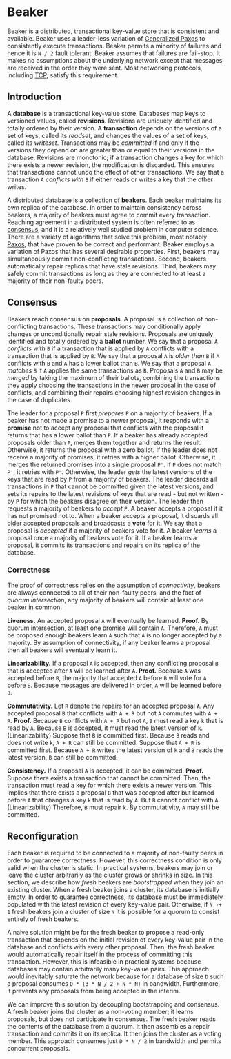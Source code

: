 # Beaker
Beaker is a distributed, transactional key-value store that is consistent and available. Beaker uses a 
leader-less variation of [Generalized Paxos][1] to consistently execute transactions. Beaker permits 
a minority of failures and hence it is ```N / 2``` fault tolerant. Beaker assumes that failures are 
fail-stop. It makes no assumptions about the underlying network except that messages are received in 
the order they were sent. Most networking protocols, including [TCP][4], satisfy this requirement.

## Introduction
A __database__ is a transactional key-value store. Databases map keys to versioned values, called
__revisions__. Revisions are uniquely identified and totally ordered by their version. A 
__transaction__ depends on the versions of a set of keys, called its *readset*, and changes the
values of a set of keys, called its *writeset*. Transactions may be *committed* if and only if the
versions they depend on are greater than or equal to their versions in the database. Revisions 
are monotonic; if a transaction changes a key for which there exists a newer revision, the 
modification is discarded. This ensures that transactions cannot undo the effect of other 
transactions. We say that a transaction ```A``` *conflicts with* ```B``` if either reads or writes a 
key that the other writes. 

A distributed database is a collection of __beakers__. Each beaker maintains its own replica of the 
database. In order to maintain consistency across beakers, a majority of beakers must agree to
commit every transaction. Reaching agreement in a distributed system is often referred to as 
[consensus][2], and it is a relatively well studied problem in computer science. There are a variety 
of algorithms that solve this problem, most notably [Paxos][3], that have proven to be correct 
and performant. Beaker employs a variation of Paxos that has several desirable properties.
First, beakers may simultaneously commit non-conflicting transactions. Second, beakers automatically
repair replicas that have stale revisions. Third, beakers may safely commit transactions as long as
they are connected to at least a majority of their non-faulty peers.

## Consensus
Beakers reach consensus on __proposals__. A proposal is a collection of non-conflicting 
transactions. These transactions may conditionally apply changes or unconditionally repair stale
revisions. Proposals are uniquely identified and totally ordered by a __ballot__ number. We say that
a proposal ```A``` *conflicts with* ```B``` if a transaction that is applied by ```A``` conflicts 
with a transaction that is applied by ```B```. We say that a proposal ```A``` is *older than* 
```B``` if ```A``` conflicts with ```B``` and ```A``` has a lower ballot than ```B```. We say that
a proposal ```A``` *matches* ```B``` if ```A``` applies the same transactions as ```B```. Proposals 
```A``` and ```B``` may be *merged* by taking the maximum of their ballots, combining the 
transactions they apply choosing the transactions in the newer proposal in the case of conflicts, 
and combining their repairs choosing highest revision changes in the case of duplicates. 

The leader for a proposal ```P``` first *prepares* ```P``` on a majority of beakers. If a beaker has 
not made a promise to a newer proposal, it responds with a __promise__ not to accept any proposal 
that conflicts with the proposal it returns that has a lower ballot than ```P```. If a beaker has 
already accepted proposals older than ```P```, merges them together and returns the result. 
Otherwise, it returns the proposal with a zero ballot. If the leader does not receive a majority of 
promises, it retries with a higher ballot. Otherwise, it merges the returned promises into a single 
proposal ```P'```. If ```P``` does not match ```P'```, it retries with ```P'```. Otherwise, the 
leader *gets* the latest versions of the keys that are read by ```P``` from a majority of beakers. 
The leader discards all transactions in ```P``` that cannot be committed given the latest versions, 
and sets its repairs to the latest revisions of keys that are read - but not written - by ```P``` 
for which the beakers disagree on their version. The leader then requests a majority of beakers to
*accept* ```P```. A beaker accepts a proposal if it has not promised not to. When a beaker accepts a 
proposal, it discards all older accepted proposals and broadcasts a __vote__ for it. We say that a 
proposal is *accepted* if a majority of beakers vote for it. A beaker *learns* a proposal once a 
majority of beakers vote for it. If a beaker learns a proposal, it commits its transactions and 
repairs on its replica of the database.

### Correctness
The proof of correctness relies on the assumption of *connectivity*, beakers are always connected to 
all of their non-faulty peers, and the fact of *quorum intersection*, any majority of beakers will 
contain at least one beaker in common.

__Liveness.__ An accepted proposal ```A``` will eventually be learned. __Proof.__ By quorum 
intersection, at least one promise will contain ```A```. Therefore, ```A``` must be proposed enough
beakers learn ```A``` such that ```A``` is no longer accepted by a majority. By assumption of
connectivity, if any beaker learns a proposal then all beakers will eventually learn it.

__Linearizability.__ If a proposal ```A``` is accepted, then any conflicting proposal ```B``` that 
is accepted after ```A``` will be learned after ```A```. __Proof.__ Because ```A``` was accepted 
before ```B```, the majority that accepted ```A``` before ```B``` will vote for ```A``` before 
```B```. Because messages are delivered in order, ```A``` will be learned before ```B```.

__Commutativity.__ Let ```R``` denote the repairs for an accepted proposal ```A```. Any accepted
proposal ```B``` that conflicts with ```A + R``` but not ```A``` commutes with ```A + R```. 
__Proof.__ Because ```B``` conflicts with ```A + R``` but not ```A```, ```B``` must read a key 
```k``` that is read by ```A```. Because ```B``` is accepted, it must read the latest version of 
```k```. (Linearizability) Suppose that ```B``` is committed first. Because ```B``` reads and does 
not write ```k```, ```A + R``` can still be committed. Suppose that ```A + R``` is committed first. 
Because ```A + R``` writes the latest version of ```k``` and ```B``` reads the latest version, 
```B``` can still be committed.

__Consistency.__ If a proposal ```A``` is accepted, it can be committed. __Proof.__ Suppose there 
exists a transaction that cannot be committed. Then, the transaction must read a key for which there 
exists a newer version. This implies that there exists a proposal ```B``` that was accepted after 
but learned before ```A``` that changes a key ```k``` that is read by ```A```. But ```B``` cannot 
conflict with ```A```. (Linearizability) Therefore, ```B``` must repair ```k```. By commutativity,
```A``` may still be committed.

## Reconfiguration
Each beaker is required to be connected to a majority of non-faulty peers in order to guarantee 
correctness. However, this correctness condition is only valid when the cluster is static. In
practical systems, beakers may join or leave the cluster arbitrarily as the cluster grows or shrinks 
in size. In this section, we describe how *fresh* beakers are *bootstrapped* when they join an 
existing cluster. When a fresh beaker joins a cluster, its database is initially empty. In order to 
guarantee correctness, its database must be immediately populated with the latest revision of every
key-value pair. Otherwise, if ```N -+ 1``` fresh beakers join a cluster of size ```N``` it 
is possible for a quorum to consist entirely of fresh beakers. 

A naive solution might be for the fresh beaker to propose a read-only transaction that depends on
the initial revision of every key-value pair in the database and conflicts with every other
proposal. Then, the fresh beaker would automatically repair itself in the process of committing this
transaction. However, this is infeasible in practical systems because databases may contain
arbitrarily many key-value pairs. This approach would inevitably saturate the network because for a
database of size ```D``` such a proposal consumes ```D * (3 * N / 2 + N * N)``` in bandwidth. 
Furthermore, it prevents any proposals from being accepted in the interim.

We can improve this solution by decoupling bootstrapping and consensus. A fresh beaker joins the 
cluster as a non-voting member; it learns proposals, but does not participate in consensus. The 
fresh beaker reads the contents of the database from a quorum. It then assembles a repair 
transaction and commits it on its replica. It then joins the cluster as a voting member. This 
approach consumes just ```D * N / 2``` in bandwidth and permits concurrent proposals.

[1]: https://www.microsoft.com/en-us/research/wp-content/uploads/2016/02/tr-2005-33.pdf
[2]: https://en.wikipedia.org/wiki/Consensus_(computer_science)
[3]: https://en.wikipedia.org/wiki/Paxos_(computer_science)
[4]: https://en.wikipedia.org/wiki/Transmission_Control_Protocol